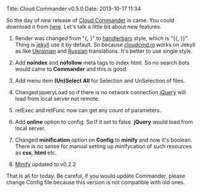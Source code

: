 Title: Cloud Commander v0.5.0
Date: 2013-10-17 11:34 

So the day of new release of [Cloud Commander](http://cloudcmd.io "Cloud Commander") is came.  You could download it from [here](https://github.com/coderaiser/cloudcmd/releases/tag/v0.5.0 "here").
Let's talk a little bit about new features.

1. Render was changed from "{, }" to [handlerbars](http://handlebarsjs.com/ "handlebars") style, which is "{{, }}".
Thing is [jekyll](http://jekyllrb.com "Jekyll") use it by default. So because [cloudcmd.io](http://cloudcmd.io "Cloud Commander") works on Jekyll as like [Ukrainian](http://ua.cloudcmd.io "Ukrainian") and [Russian](http://ru.cloudcmd.io "Russian") translations. It's better to use single style.

2. Add **noindex** and **nofollow** meta tags to index html. So no search bots would came to **Commander** and this is good.

3. Add menu item  **(Un)Select All** for Selection and UnSelection of files.

4. Changed jqueryLoad so if there is no network connection [jQuery](http://jquery.com "jQuery") will load from local server not remote.

5. retExec and retFunc now can get any count of parameters.

6. Add **online** option to config. So if it set to false. **jQuery** would load from local server.

7. Changed **minification** option on **Config** to **minify** and now it's boolean. There is no sense for manual setting up minifycation of such resources as **css**, **html** etc.

8. [Minify](http://coderaiser.github.io/minify "Minify") updated to v0.2.2

That is all for today. Be careful, if you would update Commander, please change Config file because this version is not compatible with old ones.
